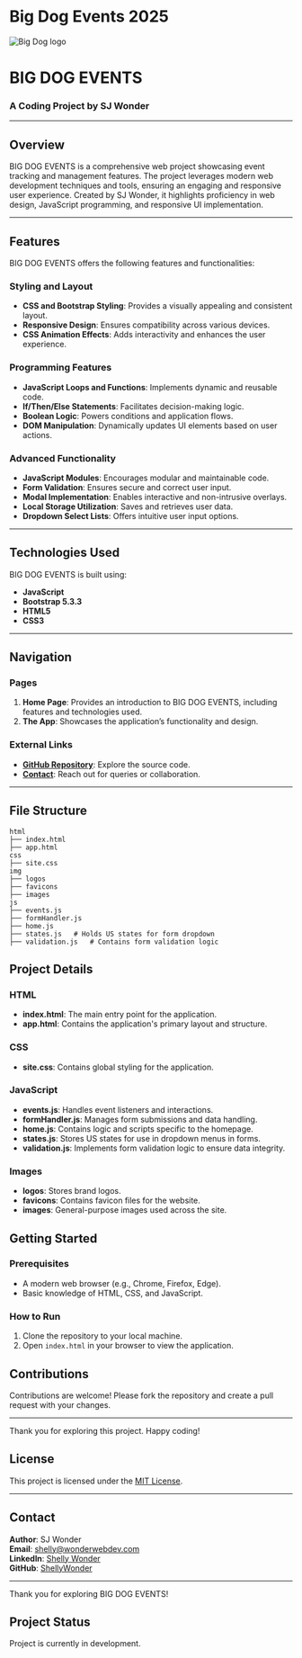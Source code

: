 # Big Dog Events 2025
 
![Big Dog logo](https://user-images.githubusercontent.com/91100506/155907404-c8289b22-c72b-4fb2-a1e7-dfab8c04d8ec.jpg)

# BIG DOG EVENTS

### A Coding Project by SJ Wonder

---

## Overview
BIG DOG EVENTS is a comprehensive web project showcasing event tracking and management features. The project leverages modern web development techniques and tools, ensuring an engaging and responsive user experience. Created by SJ Wonder, it highlights proficiency in web design, JavaScript programming, and responsive UI implementation.

---

## Features
BIG DOG EVENTS offers the following features and functionalities:

### Styling and Layout
- **CSS and Bootstrap Styling**: Provides a visually appealing and consistent layout.
- **Responsive Design**: Ensures compatibility across various devices.
- **CSS Animation Effects**: Adds interactivity and enhances the user experience.

### Programming Features
- **JavaScript Loops and Functions**: Implements dynamic and reusable code.
- **If/Then/Else Statements**: Facilitates decision-making logic.
- **Boolean Logic**: Powers conditions and application flows.
- **DOM Manipulation**: Dynamically updates UI elements based on user actions.

### Advanced Functionality
- **JavaScript Modules**: Encourages modular and maintainable code.
- **Form Validation**: Ensures secure and correct user input.
- **Modal Implementation**: Enables interactive and non-intrusive overlays.
- **Local Storage Utilization**: Saves and retrieves user data.
- **Dropdown Select Lists**: Offers intuitive user input options.

---

## Technologies Used
BIG DOG EVENTS is built using:

- **JavaScript**  
- **Bootstrap 5.3.3**  
- **HTML5**  
- **CSS3**

---

## Navigation
### Pages
1. **Home Page**: Provides an introduction to BIG DOG EVENTS, including features and technologies used.
2. **The App**: Showcases the application’s functionality and design.


### External Links
- **[GitHub Repository](https://github.com/ShellyWonder/BigDogEvents_2022)**: Explore the source code.
- **[Contact](http://www.wonderwebdev.com/#contact)**: Reach out for queries or collaboration.

---


## File Structure

```
html
├── index.html
├── app.html
css
├── site.css
img
├── logos
├── favicons
├── images
js
├── events.js
├── formHandler.js
├── home.js
├── states.js   # Holds US states for form dropdown
├── validation.js   # Contains form validation logic
```

## Project Details

### HTML
- **index.html**: The main entry point for the application.
- **app.html**: Contains the application's primary layout and structure.

### CSS
- **site.css**: Contains global styling for the application.

### JavaScript
- **events.js**: Handles event listeners and interactions.
- **formHandler.js**: Manages form submissions and data handling.
- **home.js**: Contains logic and scripts specific to the homepage.
- **states.js**: Stores US states for use in dropdown menus in forms.
- **validation.js**: Implements form validation logic to ensure data integrity.

### Images
- **logos**: Stores brand logos.
- **favicons**: Contains favicon files for the website.
- **images**: General-purpose images used across the site.

## Getting Started

### Prerequisites
- A modern web browser (e.g., Chrome, Firefox, Edge).
- Basic knowledge of HTML, CSS, and JavaScript.

### How to Run
1. Clone the repository to your local machine.
2. Open `index.html` in your browser to view the application.

## Contributions
Contributions are welcome! Please fork the repository and create a pull request with your changes.

---

Thank you for exploring this project. Happy coding!



## License
This project is licensed under the [MIT License](LICENSE).

---

## Contact
**Author**: SJ Wonder  
**Email**: [shelly@wonderwebdev.com](mailto:shelly@wonderwebdev.com)  
**LinkedIn**: [Shelly Wonder](https://www.linkedin.com/in/shelly-wonder-153990233/)  
**GitHub**: [ShellyWonder](https://github.com/ShellyWonder)

---

Thank you for exploring BIG DOG EVENTS!

## Project Status
Project is currently in development.
